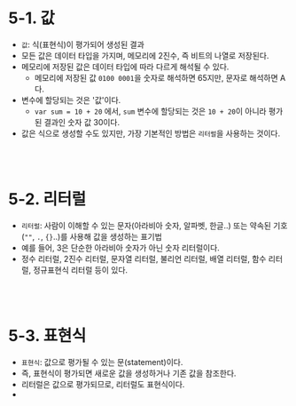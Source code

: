 # 5-1. 값
- `값`: 식(표현식)이 평가되어 생성된 결과
- 모든 값은 데이터 타입을 가지며, 메모리에 2진수, 즉 비트의 나열로 저장된다.
- 메모리에 저장된 값은 데이터 타입에 따라 다르게 해석될 수 있다.
  - 메모리에 저장된 값 `0100 0001`을 숫자로 해석하면 65지만, 문자로 해석하면 A다.
- 변수에 할당되는 것은 '값'이다.
  - `var sum = 10 + 20` 에서, `sum` 변수에 할당되는 것은 `10 + 20`이 아니라 평가된 결과인 숫자 값 30이다.
- 값은 식으로 생성할 수도 있지만, 가장 기본적인 방법은 `리터럴`을 사용하는 것이다.

<br>
<br>

# 5-2. 리터럴
- `리터럴`: 사람이 이해할 수 있는 문자(아라비아 숫자, 알파벳, 한글..) 또는 약속된 기호(`""`, `.`, `{}`..)를 사용해 값을 생성하는 표기법
- 예를 들어, 3은 단순한 아라비아 숫자가 아닌 숫자 리터럴이다.
- 정수 리터럴, 2진수 리터럴, 문자열 리터럴, 불리언 리터럴, 배열 리터럴, 함수 리터럴, 정규표현식 리터럴 등이 있다.

<br>
<br>

# 5-3. 표현식
- `표현식`: 값으로 평가될 수 있는 문(statement)이다.
- 즉, 표현식이 평가되면 새로운 값을 생성하거나 기존 값을 참조한다.
- 리터럴은 값으로 평가되므로, 리터럴도 표현식이다.
- 